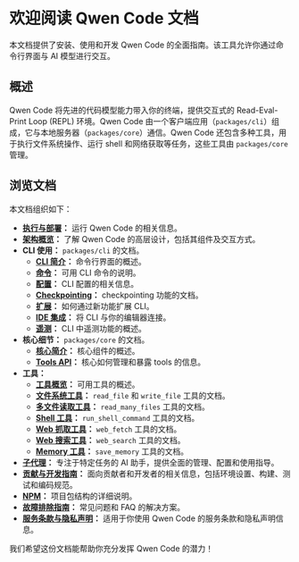 # 欢迎阅读 Qwen Code 文档

本文档提供了安装、使用和开发 Qwen Code 的全面指南。该工具允许你通过命令行界面与 AI 模型进行交互。

## 概述

Qwen Code 将先进的代码模型能力带入你的终端，提供交互式的 Read-Eval-Print Loop (REPL) 环境。Qwen Code 由一个客户端应用（`packages/cli`）组成，它与本地服务器（`packages/core`）通信。Qwen Code 还包含多种工具，用于执行文件系统操作、运行 shell 和网络获取等任务，这些工具由 `packages/core` 管理。

## 浏览文档

本文档组织如下：

- **[执行与部署](./deployment.md)：** 运行 Qwen Code 的相关信息。
- **[架构概览](./architecture.md)：** 了解 Qwen Code 的高层设计，包括其组件及交互方式。
- **CLI 使用：** `packages/cli` 的文档。
  - **[CLI 简介](./cli/index.md)：** 命令行界面的概述。
  - **[命令](./cli/commands.md)：** 可用 CLI 命令的说明。
  - **[配置](./cli/configuration.md)：** CLI 配置的相关信息。
  - **[Checkpointing](./checkpointing.md)：** checkpointing 功能的文档。
  - **[扩展](./extension.md)：** 如何通过新功能扩展 CLI。
  - **[IDE 集成](./ide-integration.md)：** 将 CLI 与你的编辑器连接。
  - **[遥测](./telemetry.md)：** CLI 中遥测功能的概述。
- **核心细节：** `packages/core` 的文档。
  - **[核心简介](./core/index.md)：** 核心组件的概述。
  - **[Tools API](./core/tools-api.md)：** 核心如何管理和暴露 tools 的信息。
- **工具：**
  - **[工具概览](./tools/index.md)：** 可用工具的概述。
  - **[文件系统工具](./tools/file-system.md)：** `read_file` 和 `write_file` 工具的文档。
  - **[多文件读取工具](./tools/multi-file.md)：** `read_many_files` 工具的文档。
  - **[Shell 工具](./tools/shell.md)：** `run_shell_command` 工具的文档。
  - **[Web 抓取工具](./tools/web-fetch.md)：** `web_fetch` 工具的文档。
  - **[Web 搜索工具](./tools/web-search.md)：** `web_search` 工具的文档。
  - **[Memory 工具](./tools/memory.md)：** `save_memory` 工具的文档。
- **[子代理](./subagents.md)：** 专注于特定任务的 AI 助手，提供全面的管理、配置和使用指导。
- **[贡献与开发指南](../CONTRIBUTING.md)：** 面向贡献者和开发者的相关信息，包括环境设置、构建、测试和编码规范。
- **[NPM](./npm.md)：** 项目包结构的详细说明。
- **[故障排除指南](./troubleshooting.md)：** 常见问题和 FAQ 的解决方案。
- **[服务条款与隐私声明](./tos-privacy.md)：** 适用于你使用 Qwen Code 的服务条款和隐私声明信息。

我们希望这份文档能帮助你充分发挥 Qwen Code 的潜力！